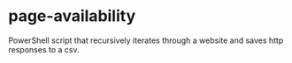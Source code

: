 # page-availability
PowerShell script that recursively iterates through a website and saves http responses to a csv.
